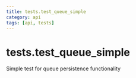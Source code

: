 ```yaml
---
title: tests.test_queue_simple
category: api
tags: [api, tests]
---
```


# tests.test_queue_simple

Simple test for queue persistence functionality

